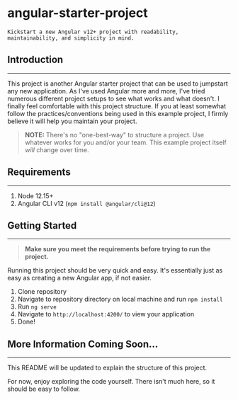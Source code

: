 # **angular-starter-project**

```
Kickstart a new Angular v12+ project with readability, maintainability, and simplicity in mind.
```

## Introduction
---

This project is another Angular starter project that can be used to jumpstart any new application. As I've used Angular more and more, I've tried numerous different project setups to see what works and what doesn't. I finally feel comfortable with this project structure. If you at least somewhat follow the practices/conventions being used in this example project, I firmly believe it will help you maintain your project.

> **NOTE:** There's no "one-best-way" to structure a project. Use whatever works for you and/or your team. This example project itself *will* change over time.

## Requirements
---

1. Node 12.15+
3. Angular CLI v12 (```npm install @angular/cli@12```)

## Getting Started
---

> **Make sure you meet the requirements before trying to run the project.**

Running this project should be very quick and easy. It's essentially just as easy as creating a new Angular app, if not easier.

1. Clone repository
2. Navigate to repository directory on local machine and run `npm install`
3. Run `ng serve`
4. Navigate to `http://localhost:4200/` to view your application
5. Done!

## More Information Coming Soon...
---

This README will be updated to explain the structure of this project.

For now, enjoy exploring the code yourself. There isn't much here, so it should be easy to follow.
